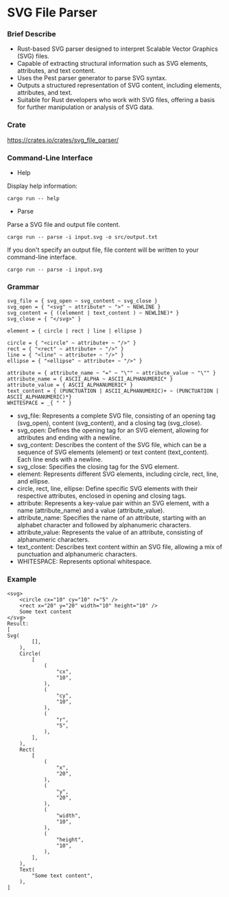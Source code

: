 # SVG File Parser

### Brief Describe

* Rust-based SVG parser designed to interpret Scalable Vector Graphics (SVG) files.
* Capable of extracting structural information such as SVG elements, attributes, and text content.
* Uses the Pest parser generator to parse SVG syntax.
* Outputs a structured representation of SVG content, including elements, attributes, and text.
* Suitable for Rust developers who work with SVG files, offering a basis for further manipulation or analysis of SVG data.

### Crate

https://crates.io/crates/svg_file_parser/

### Command-Line Interface

* Help

Display help information:

```
cargo run -- help
```

* Parse

Parse a SVG file and output file content.

```
cargo run -- parse -i input.svg -o src/output.txt
```

If you don't specify an output file, file content will be written to your command-line interface.

```
cargo run -- parse -i input.svg
```

### Grammar
```pest
svg_file = { svg_open ~ svg_content ~ svg_close }
svg_open = { "<svg" ~ attribute* ~ ">" ~ NEWLINE }
svg_content = { ((element | text_content ) ~ NEWLINE)* }
svg_close = { "</svg>" }

element = { circle | rect | line | ellipse }

circle = { "<circle" ~ attribute+ ~ "/>" }
rect = { "<rect" ~ attribute+ ~ "/>" }
line = { "<line" ~ attribute+ ~ "/>" }
ellipse = { "<ellipse" ~ attribute+ ~ "/>" }

attribute = { attribute_name ~ "=" ~ "\"" ~ attribute_value ~ "\"" }
attribute_name = { ASCII_ALPHA ~ ASCII_ALPHANUMERIC* }
attribute_value = { ASCII_ALPHANUMERIC* }
text_content = { (PUNCTUATION | ASCII_ALPHANUMERIC)+ ~ (PUNCTUATION | ASCII_ALPHANUMERIC)*}
WHITESPACE = _{ " " }
```
* svg_file: Represents a complete SVG file, consisting of an opening tag (svg_open), content (svg_content), and a closing tag (svg_close).
* svg_open: Defines the opening tag for an SVG element, allowing for attributes and ending with a newline.
* svg_content: Describes the content of the SVG file, which can be a sequence of SVG elements (element) or text content (text_content). Each line ends with a newline.
* svg_close: Specifies the closing tag for the SVG element.
* element: Represents different SVG elements, including circle, rect, line, and ellipse.
* circle, rect, line, ellipse: Define specific SVG elements with their respective attributes, enclosed in opening and closing tags.
* attribute: Represents a key-value pair within an SVG element, with a name (attribute_name) and a value (attribute_value).
* attribute_name: Specifies the name of an attribute, starting with an alphabet character and followed by alphanumeric characters.
* attribute_value: Represents the value of an attribute, consisting of alphanumeric characters.
* text_content: Describes text content within an SVG file, allowing a mix of punctuation and alphanumeric characters.
* WHITESPACE: Represents optional whitespace.

### Example
```
<svg>
    <circle cx="10" cy="10" r="5" />
    <rect x="20" y="20" width="10" height="10" />
    Some text content
</svg>
Result:
[
Svg(
        [],
    ),
    Circle(
        [
            (
                "cx",
                "10",
            ),
            (
                "cy",
                "10",
            ),
            (
                "r",
                "5",
            ),
        ],
    ),
    Rect(
        [
            (
                "x",
                "20",
            ),
            (
                "y",
                "20",
            ),
            (
                "width",
                "10",
            ),
            (
                "height",
                "10",
            ),
        ],
    ),
    Text(
        "Some text content",
    ),
]
```
